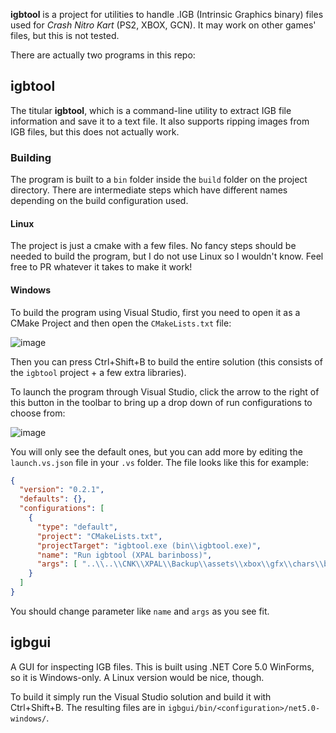 **igbtool** is a project for utilities to handle .IGB (Intrinsic Graphics binary) files used for *Crash Nitro Kart* (PS2, XBOX, GCN). It may work on other games' files, but this is not tested.

There are actually two programs in this repo:

## igbtool

The titular **igbtool**, which is a command-line utility to extract IGB file information and save it to a text file. It also supports ripping images from IGB files, but this does not actually work.

### Building

The program is built to a `bin` folder inside the `build` folder on the project directory. There are intermediate steps which have different names depending on the build configuration used.

#### Linux

The project is just a cmake with a few files. No fancy steps should be needed to build the program, but I do not use Linux so I wouldn't know. Feel free to PR whatever it takes to make it work!

#### Windows

To build the program using Visual Studio, first you need to open it as a CMake Project and then open the `CMakeLists.txt` file:

![image](https://user-images.githubusercontent.com/7569514/135014088-11f29024-7b20-4193-b16d-a13524f6b952.png)

Then you can press Ctrl+Shift+B to build the entire solution (this consists of the `igbtool` project + a few extra libraries).

To launch the program through Visual Studio, click the arrow to the right of this button in the toolbar to bring up a drop down of run configurations to choose from:

![image](https://user-images.githubusercontent.com/7569514/135014546-ab410291-92ea-489f-8f5f-ea4acb99676f.png)

You will only see the default ones, but you can add more by editing the `launch.vs.json` file in your `.vs` folder. The file looks like this for example:
```json
{
  "version": "0.2.1",
  "defaults": {},
  "configurations": [
    {
      "type": "default",
      "project": "CMakeLists.txt",
      "projectTarget": "igbtool.exe (bin\\igbtool.exe)",
      "name": "Run igbtool (XPAL barinboss)",
      "args": [ "..\\..\\CNK\\XPAL\\Backup\\assets\\xbox\\gfx\\chars\\barinboss.igb" ]
    }
  ]
}
```
You should change parameter like `name` and `args` as you see fit.

## igbgui

A GUI for inspecting IGB files. This is built using .NET Core 5.0 WinForms, so it is Windows-only. A Linux version would be nice, though.

To build it simply run the Visual Studio solution and build it with Ctrl+Shift+B. The resulting files are in `igbgui/bin/<configuration>/net5.0-windows/`.
